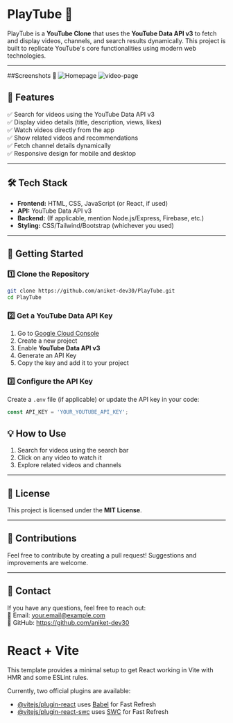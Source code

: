 # PlayTube 🎥

PlayTube is a **YouTube Clone** that uses the **YouTube Data API v3** to fetch and display videos, channels, and search results dynamically. This project is built to replicate YouTube's core functionalities using modern web technologies.

---

##Screenshots 📸 
![Homepage](https://github.com/user-attachments/assets/a49416b2-8e28-42cc-b480-818144958df8)
![video-page](https://github.com/user-attachments/assets/04b6f534-abbf-4a23-9183-6b2503d43d87)



## 🚀 Features

✅ Search for videos using the YouTube Data API v3  
✅ Display video details (title, description, views, likes)  
✅ Watch videos directly from the app  
✅ Show related videos and recommendations  
✅ Fetch channel details dynamically  
✅ Responsive design for mobile and desktop  

---

## 🛠️ Tech Stack

- **Frontend:** HTML, CSS, JavaScript (or React, if used)  
- **API:** YouTube Data API v3  
- **Backend:** (If applicable, mention Node.js/Express, Firebase, etc.)
- **Styling:** CSS/Tailwind/Bootstrap (whichever you used)  

---

## 🔑 Getting Started

### 1️⃣ Clone the Repository
```sh
git clone https://github.com/aniket-dev30/PlayTube.git
cd PlayTube
```

### 2️⃣ Get a YouTube Data API Key
1. Go to [Google Cloud Console](https://console.cloud.google.com/)
2. Create a new project
3. Enable **YouTube Data API v3**
4. Generate an API Key
5. Copy the key and add it to your project

### 3️⃣ Configure the API Key
Create a `.env` file (if applicable) or update the API key in your code:
```js
const API_KEY = 'YOUR_YOUTUBE_API_KEY';
```



## 💡 How to Use
1. Search for videos using the search bar
2. Click on any video to watch it
3. Explore related videos and channels

---

## 📜 License
This project is licensed under the **MIT License**.

---

## 🙌 Contributions
Feel free to contribute by creating a pull request! Suggestions and improvements are welcome. 

---

## 📩 Contact
If you have any questions, feel free to reach out:  
📧 Email: your.email@example.com  
🔗 GitHub: https://github.com/aniket-dev30



# React + Vite

This template provides a minimal setup to get React working in Vite with HMR and some ESLint rules.

Currently, two official plugins are available:

- [@vitejs/plugin-react](https://github.com/vitejs/vite-plugin-react/blob/main/packages/plugin-react/README.md) uses [Babel](https://babeljs.io/) for Fast Refresh
- [@vitejs/plugin-react-swc](https://github.com/vitejs/vite-plugin-react-swc) uses [SWC](https://swc.rs/) for Fast Refresh
